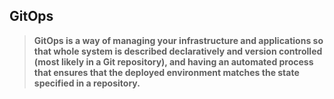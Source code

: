 ## GitOps

> **GitOps is a way of managing your infrastructure and applications so that whole system is described declaratively and version controlled (most likely in a Git repository), and having an automated process that ensures that the deployed environment matches the state specified in a repository.**